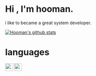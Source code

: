 # Hi , I'm hooman. 

i like to became a great system developer.

[![Hooman's github stats](https://github-readme-stats.vercel.app/api?username=hoomanist)](https://github.com/anuraghazra/github-readme-stats)

# languages
<p>
  <img src="https://devicon.dev/devicon.git/icons/c/c-original.svg" width="25px" height="25px"/>
  <img src="https://devicon.dev/devicon.git/icons/python/python-original.svg" width="25px" height="25px"/>

</p>
